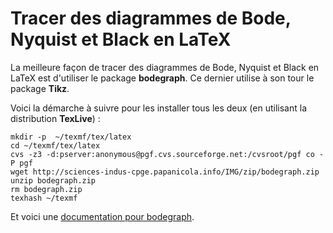 # Tracer des diagrammes de Bode, Nyquist et Black en LaTeX

La meilleure façon de tracer des diagrammes de Bode, Nyquist et Black en LaTeX est d'utiliser le package **bodegraph**. Ce dernier utilise à son tour le package **Tikz**.

Voici la démarche à suivre pour les installer tous les deux (en utilisant la distribution **TexLive**) :

    mkdir -p  ~/texmf/tex/latex
    cd ~/texmf/tex/latex
    cvs -z3 -d:pserver:anonymous@pgf.cvs.sourceforge.net:/cvsroot/pgf co -P pgf
    wget http://sciences-indus-cpge.papanicola.info/IMG/zip/bodegraph.zip
    unzip bodegraph.zip
    rm bodegraph.zip
    texhash ~/texmf

Et voici une [documentation pour bodegraph][1].

 [1]: http://www.math.washington.edu/tex-archive/graphics/pgf/contrib/bodegraph/bodegraph.pdf "Doc bodegraph"
